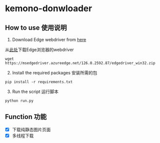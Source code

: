 # kemono-donwloader

## How to use  使用说明

1. Download Edge webdriver from [here](https://developer.microsoft.com/en-us/microsoft-edge/tools/webdriver/)

从[此处](https://developer.microsoft.com/zh-cn/microsoft-edge/tools/webdriver/)下载Edge浏览器的webdriver

```shell
wget https://msedgedriver.azureedge.net/126.0.2592.87/edgedriver_win32.zip
```
2.  Install the required packages 安装所需的包
```shell
pip install -r requirements.txt
```
3. Run the script 运行脚本
```shell
python run.py
```

## Function 功能

- [x] 下载纯静态图片页面
- [x] 多线程下载